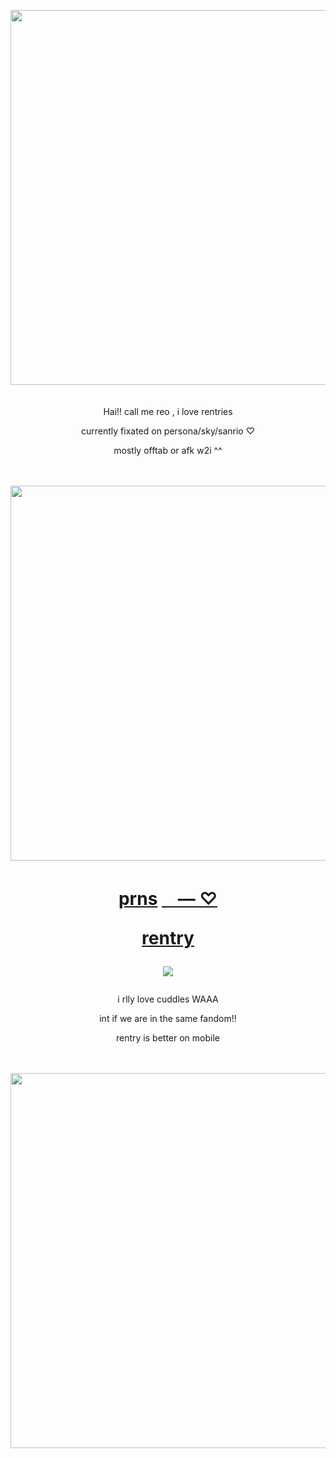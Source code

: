 <p align="center"><img src="https://i.imgur.com/KSjmsqq.png&=80" width="600">
ㅤ
<p align="center"> Hai!! call me reo , i love rentries
<p align="center">currently fixated on persona/sky/sanrio ♡
<p align="center"> mostly offtab or afk w2i ^^

ㅤㅤㅤㅤㅤㅤㅤㅤㅤㅤㅤㅤ

<p align="center"><img src="https://i.imgur.com/MJ8GSi4.png&" width="600">

<h1 align="center"></[prns](https://pronouns.cc/@kureomi)>

[prns](https://pronouns.cc/@kureomi) [ㅤ— ⁠♡](https://retrospring.net/@goroplushie) 

[rentry](https://rentry.co/anti-thief)

![](https://komarev.com/ghpvc/?username=P5royal&color=B22222&style=plastic-square)
</h1>


<p align="center"> i rlly love cuddles WAAA 
<p align="center"> int if we are in the same fandom!!
<p align="center"> rentry is better on mobile

ㅤㅤㅤㅤㅤㅤㅤㅤㅤㅤㅤㅤ
  
<p align="center" i loooovee >


<img src="https://i.imgur.com/PfwFNtJ.png&=80" width="600">

ㅤ
